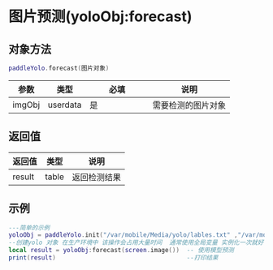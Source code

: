 # 图片预测(yoloObj:forecast)

## 对象方法

```lua
paddleYolo.forecast(图片对象)
```

<table><thead><tr><th>参数</th><th>类型</th><th width="108">必填</th><th>说明</th></tr></thead><tbody><tr><td>imgObj</td><td>userdata</td><td>是</td><td>需要检测的图片对象</td></tr></tbody></table>

## 返回值

| 返回值    | 类型    | 说明     |
| ------ | ----- | ------ |
| result | table | 返回检测结果 |

## 示例

```lua
---简单的示例
yoloObj = paddleYolo.init("/var/mobile/Media/yolo/lables.txt" ,"/var/mobile/Media/yolo/model.np")
--创建yolo 对象 在生产环境中 该操作会占用大量时间  通常使用全局变量 实例化一次就好
local result = yoloObj:forecast(screen.image())  -- 使用模型预测
print(result)                                    --打印结果


```
